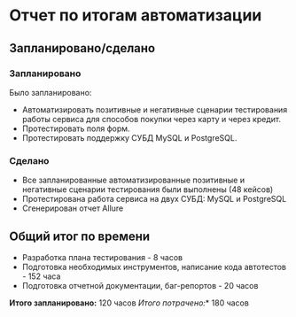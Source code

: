 # Отчет по итогам автоматизации

## Запланировано/сделано
### Запланировано
Было запланировано:
- Автоматизировать позитивные и негативные сценарии тестирования работы сервиса для способов покупки через карту и через кредит.
- Протестировать поля форм.
- Протестировать поддержку СУБД MySQL и PostgreSQL.
### Сделано
- Все запланированные автоматизированные позитивные и негативные сценарии тестирования были выполнены (48 кейсов)
- Протестирована работа сервиса на двух СУБД: MySQL и PostgreSQL
- Сгенерирован отчет Allure

## Общий итог по времени
- Разработка плана тестирования - 8 часов 
- Подготовка необходимых инструментов, написание кода автотестов - 152 часа
- Подготовка отчетной документации, баг-репортов - 20 часов 

**Итого запланировано:** 120 часов 
*Итого потрачено:** 180 часов 